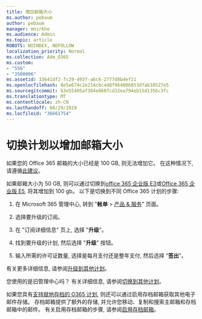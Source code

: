 ```yaml
---
title: 增加邮箱大小
ms.author: pebaum
author: pebaum
manager: mnirkhe
ms.audience: Admin
ms.topic: article
ROBOTS: NOINDEX, NOFOLLOW
localization_priority: Normal
ms.collection: Adm_O365
ms.custom:
- "556"
- "3500006"
ms.assetid: 33641df2-fc29-493f-a6c6-2777d8b4ef11
ms.openlocfilehash: 8e5e674c2e214c6c4d8f964006853d7ab18527e5
ms.sourcegitcommit: b3e55405af384e868fcd32ea794eb15d1356c3fc
ms.translationtype: MT
ms.contentlocale: zh-CN
ms.lasthandoff: 08/29/2019
ms.locfileid: "36661754"
---
```

# <a name="switch-plans-to-increase-mailbox-size"></a>切换计划以增加邮箱大小

如果您的 Office 365 邮箱的大小已经是 100 GB, 则无法增加它。 在这种情况下, 请遵循[此建议](https://support.office.com/client/e57572ff-0ba7-4782-ba5d-cdac3142ea71)。
  
如果邮箱大小为 50 GB, 则可以通过切换到[office 365 企业版 E3](https://products.office.com/business/office-365-enterprise-e3-business-software)或[Office 365 企业版 E5](https://products.office.com/business/office-365-enterprise-e5-business-software), 将其增加到 100 gb。 以下是切换到不同 Office 365 计划的步骤:
  
1. 在 Microsoft 365 管理中心, 转到 "**帐单** \> [产品 & 服务](https://go.microsoft.com/fwlink/p/?linkid=842054)" 页面。

2. 选择要升级的订阅。

3. 在 "订阅详细信息" 页上, 选择 "**升级**"。

4. 找到要升级的计划, 然后选择 "**升级**" 按钮。

5. 输入所需的许可证数量, 选择是每月支付还是整年支付, 然后选择 "**签出**"。

有关更多详细信息, 请参阅[升级到其他计划](https://docs.microsoft.com/office365/admin/subscriptions-and-billing/upgrade-to-different-plan)。

您使用的是旧管理中心吗？ 有关详细信息, 请参阅[切换到其他计划](https://docs.microsoft.com/office365/admin/subscriptions-and-billing/switch-to-a-different-plan)。 
  
如果您具有[支持就地存档的 O365 计划](https://docs.microsoft.com/office365/servicedescriptions/exchange-online-archiving-service-description/exchange-online-archiving-service-description), 则还可以通过启用存档邮箱获取其他电子邮件存储。  存档邮箱提供了额外的存储, 并允许您移动、复制和搜索主邮箱和存档邮箱中的邮件。 有关启用存档邮箱的步骤, 请参阅[启用存档邮箱](https://docs.microsoft.com/office365/securitycompliance/enable-archive-mailboxes)。
